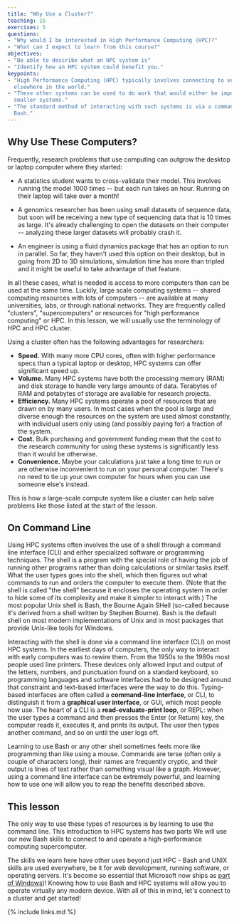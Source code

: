 ```yaml
---
title: "Why Use a Cluster?"
teaching: 15
exercises: 5
questions:
- "Why would I be interested in High Performance Computing (HPC)?"
- "What can I expect to learn from this course?"
objectives:
- "Be able to describe what an HPC system is"
- "Identify how an HPC system could benefit you."  
keypoints:
- "High Performance Computing (HPC) typically involves connecting to very large computing systems
  elsewhere in the world."
- "These other systems can be used to do work that would either be impossible or much slower or
  smaller systems."
- "The standard method of interacting with such systems is via a command line interface called
  Bash."
---
```


## Why Use These Computers?

Frequently, research problems that use computing can outgrow the desktop or laptop computer where
they started:

* A statistics student wants to cross-validate their model. This involves running the model 1000
  times -- but each run takes an hour. Running on their laptop will take over a month!

* A genomics researcher has been using small datasets of sequence data, but soon will be receiving a
  new type of sequencing data that is 10 times as large. It's already challenging to open the
  datasets on their computer -- analyzing these larger datasets will probably crash it.

* An engineer is using a fluid dynamics package that has an option to run in parallel. So far, they
  haven't used this option on their desktop, but in going from 2D to 3D simulations, simulation time
  has more than tripled and it might be useful to take advantage of that feature.

In all these cases, what is needed is access to more computers than can be used at the same time.
Luckily, large scale computing systems -- shared computing resources with lots of computers -- are
available at many universities, labs, or through national networks. They are frequently called "clusters",
"supercomputers" or resources for "high performance computing" or HPC. In this lesson, we will
usually use the terminology of HPC and HPC cluster.

Using a cluster often has the following advantages for researchers:

* **Speed.** With many more CPU cores, often with higher performance specs than a typical laptop or
  desktop, HPC systems can offer significant speed up.
* **Volume.** Many HPC systems have both the processing memory (RAM) and disk storage to handle very
  large amounts of data. Terabytes of RAM and petabytes of storage are available for research
  projects.
* **Efficiency.** Many HPC systems operate a pool of resources that are drawn on by many users. In
  most cases when the pool is large and diverse enough the resources on the system are used almost
  constantly, with individual users only using (and possibly paying for) a fraction of the system.
* **Cost.** Bulk purchasing and government funding mean that the cost to the research community for
  using these systems is significantly less than it would be otherwise.
* **Convenience.** Maybe your calculations just take a long time to run or are otherwise
  inconvenient to run on your personal computer. There's no need to tie up your own computer for
  hours when you can use someone else's instead.

This is how a large-scale compute system like a cluster can help solve problems like those listed at
the start of the lesson.

## On Command Line

Using HPC systems often involves the use of a shell through a command line interface (CLI) and
either specialized software or programming techniques. The shell is a program with the special role
of having the job of running other programs rather than doing calculations or similar tasks itself.
What the user types goes into the shell, which then figures out what commands to run and orders the
computer to execute them. (Note that the shell is called "the shell" because it encloses the
operating system in order to hide some of its complexity and make it simpler to interact with.) The
most popular Unix shell is Bash, the Bourne Again SHell (so-called because it's derived from a shell
written by Stephen Bourne). Bash is the default shell on most modern implementations of Unix and in
most packages that provide Unix-like tools for Windows.

Interacting with the shell is done via a command line interface (CLI) on most HPC systems. In the
earliest days of computers, the only way to interact with early computers was to rewire them. From
the 1950s to the 1980s most people used line printers. These devices only allowed input and output
of the letters, numbers, and punctuation found on a standard keyboard, so programming languages and
software interfaces had to be designed around that constraint and text-based interfaces were the way
to do this. Typing-based interfaces are often called a **command-line interface**, or CLI, to
distinguish it from a **graphical user interface**, or GUI, which most people now use. The heart of
a CLI is a **read-evaluate-print loop**, or REPL: when the user types a command and then presses the
Enter (or Return) key, the computer reads it, executes it, and prints its output. The user then
types another command, and so on until the user logs off.

Learning to use Bash or any other shell sometimes feels more like programming than like using a
mouse. Commands are terse (often only a couple of characters long), their names are frequently
cryptic, and their output is lines of text rather than something visual like a graph. However, using
a command line interface can be extremely powerful, and learning how to use one will allow you to
reap the benefits described above.

## This lesson

The only way to use these types of resources is by learning to use the command line. This
introduction to HPC systems has two parts We will use our new Bash skills to connect to and operate a high-performance computing
  supercomputer.

The skills we learn here have other uses beyond just HPC - Bash and UNIX skills are used everywhere,
be it for web development, running software, or operating servers. It's become so essential that
Microsoft now ships as [part of Windows][_ms-ubuntu])! Knowing how to use Bash and HPC systems will
allow you to operate virtually any modern device. With all of this in mind, let's connect to a
cluster and get started!

[_ms-ubuntu]: https://www.microsoft.com/en-us/store/p/ubuntu/9nblggh4msv6

{% include links.md %}
